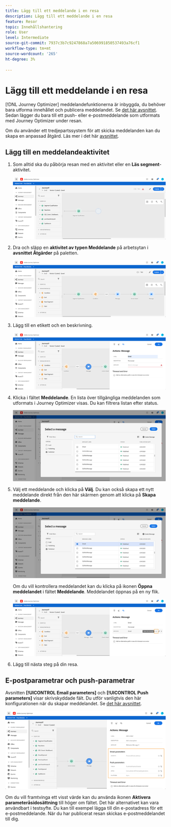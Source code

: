 ```yaml
---
title: Lägg till ett meddelande i en resa
description: Lägg till ett meddelande i en resa
feature: Resor
topic: Innehållshantering
role: User
level: Intermediate
source-git-commit: 7937c3b7c9247868a7a506991850537493a76cf1
workflow-type: tm+mt
source-wordcount: '265'
ht-degree: 3%

---
```


# Lägg till ett meddelande i en resa

[!DNL Journey Optimizer] meddelandefunktionerna är inbyggda, du behöver bara utforma innehållet och publicera meddelandet. Se [det här avsnittet](../get-started-content.md). Sedan lägger du bara till ett push- eller e-postmeddelande som utformats med Journey Optimizer under resan.

Om du använder ett tredjepartssystem för att skicka meddelanden kan du skapa en anpassad åtgärd. Läs mer i det här [avsnittet](../action/action.md).

## Lägg till en meddelandeaktivitet

1. Som alltid ska du påbörja resan med en aktivitet eller en **Läs segment**-aktivitet.

   ![](../assets/jo-message0.png)

1. Dra och släpp en **aktivitet av typen Meddelande** på arbetsytan i **avsnittet Åtgärder** på paletten.

   ![](../assets/jo-message1.png)

1. Lägg till en etikett och en beskrivning.

   ![](../assets/jo-message2.png)

1. Klicka i fältet **Meddelande**. En lista över tillgängliga meddelanden som utformats i Journey Optimizer visas. Du kan filtrera listan efter status.

   ![](../assets/jo-message3.png)

1. Välj ett meddelande och klicka på **Välj**. Du kan också skapa ett nytt meddelande direkt från den här skärmen genom att klicka på **Skapa meddelande**.

   ![](../assets/jo-message4-ter.png)

   Om du vill kontrollera meddelandet kan du klicka på ikonen **Öppna meddelandet** i fältet **Meddelande**. Meddelandet öppnas på en ny flik.

   ![](../assets/jo-message4-bis.png)

1. Lägg till nästa steg på din resa.

## E-postparametrar och push-parametrar

Avsnitten **[!UICONTROL Email parameters]** och **[!UICONTROL Push parameters]** visar skrivskyddade fält. Du utför vanligtvis den här konfigurationen när du skapar meddelandet. Se [det här avsnittet](../get-started-content.md).

![](../assets/jo-message4.png)

Om du vill framtvinga ett visst värde kan du använda ikonen **Aktivera parameteråsidosättning** till höger om fältet. Det här alternativet kan vara användbart i testsyfte. Du kan till exempel lägga till din e-postadress för ett e-postmeddelande. När du har publicerat resan skickas e-postmeddelandet till dig.
